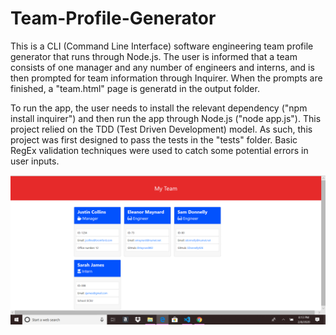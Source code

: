 # Team-Profile-Generator

This is a CLI (Command Line Interface) software engineering team profile generator that runs through Node.js. The user is informed that a team consists of one manager and any number of engineers and interns, and is then prompted for team information through Inquirer. When the prompts are finished, a "team.html" page is generatd in the output folder. 

To run the app, the user needs to install the relevant dependency ("npm install inquirer") and then run the app through Node.js ("node app.js"). This project relied on the TDD (Test Driven Development) model. As such, this project was first designed to pass the tests in the "tests" folder. Basic RegEx validation techniques were used to catch some potential errors in user inputs.

 ![](./output/output-example-screenshot.png)

